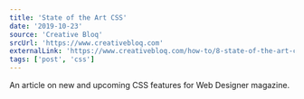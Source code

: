 ```yaml
---
title: 'State of the Art CSS'
date: '2019-10-23'
source: 'Creative Bloq'
srcUrl: 'https://www.creativebloq.com'
externalLink: 'https://www.creativebloq.com/how-to/8-state-of-the-art-css-features'
tags: ['post', 'css']
---
```


An article on new and upcoming CSS features for Web Designer magazine.
